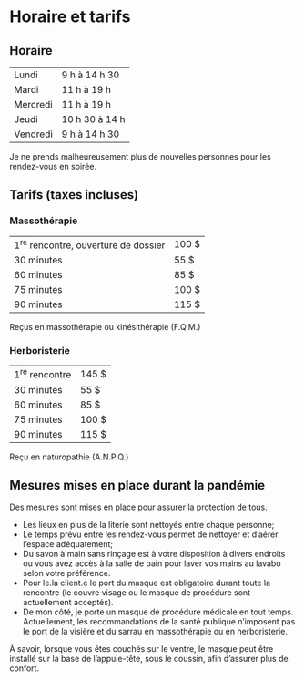 # Horaire et tarifs

## Horaire
<table>
  <tr>
    <td>Lundi</td>
    <td>9 h à 14 h 30</td>
  </tr>
    <tr>
    <td>Mardi</td>
    <td>11 h à 19 h</td>
  </tr>
  <tr>
    <td>Mercredi</td>
    <td>11 h à 19 h</td>
  </tr>
  <tr>
    <td>Jeudi</td>
    <td>10 h 30 à 14 h</td>
  </tr>
  <tr>
    <td>Vendredi</td>
    <td>9 h à 14 h 30</td>
  </tr>
</table>

Je ne prends malheureusement plus de nouvelles personnes pour les rendez-vous en soirée.

## Tarifs (taxes incluses)
### Massothérapie 
<table>
  <tr>
    <td>1<sup>re</sup> rencontre, ouverture de dossier</td>
    <td>100 $</td>
  </tr>
  <tr>
    <td>30 minutes</td>
    <td>55 $</td>
  </tr>
  <tr>
    <td>60 minutes</td>
    <td>85 $</td>
  </tr>
  <tr>
    <td>75 minutes</td>
    <td>100 $</td>
  </tr>
  <tr>
    <td>90 minutes</td>
    <td>115 $</td>
  </tr>
</table>

Reçus en massothérapie ou kinésithérapie (F.Q.M.)

### Herboristerie
<table>
  <tr>
    <td>1<sup>re</sup> rencontre</td>
    <td>145 $</td>
  </tr>
  <tr>
    <td>30 minutes</td>
    <td>55 $</td>
  </tr>
  <tr>
    <td>60 minutes</td>
    <td>85 $</td>
  </tr>
  <tr>
    <td>75 minutes</td>
    <td>100 $</td>
  </tr>
  <tr>
    <td>90 minutes</td>
    <td>115 $</td>
  </tr>
</table>

Reçu en naturopathie (A.N.P.Q.)

## Mesures mises en place durant la pandémie
Des mesures sont mises en place pour assurer la protection de tous.

- Les lieux en plus de la literie sont nettoyés entre chaque personne;
- Le temps prévu entre les rendez-vous permet de nettoyer et d’aérer l’espace adéquatement;
- Du savon à main sans rinçage est à votre disposition à divers endroits  ou vous avez accès à la salle de bain pour laver vos mains au lavabo selon votre préférence.
- Pour le.la client.e le port du masque est obligatoire durant toute la rencontre (le couvre visage ou le masque de procédure sont actuellement acceptés).
- De mon côté, je porte un masque de procédure médicale en tout temps. Actuellement, les recommandations de la santé publique n’imposent pas le port de la visière et du sarrau en massothérapie ou en herboristerie.

À savoir, lorsque vous êtes couchés sur le ventre, le masque peut être installé sur la base de l’appuie-tête, sous le coussin, afin d’assurer plus de confort. 
